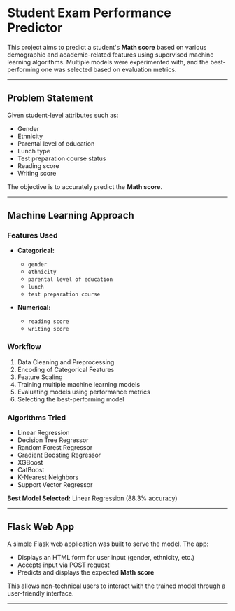 # Student Exam Performance Predictor

This project aims to predict a student's **Math score** based on various demographic and academic-related features using supervised machine learning algorithms. Multiple models were experimented with, and the best-performing one was selected based on evaluation metrics.

---

## Problem Statement

Given student-level attributes such as:

- Gender  
- Ethnicity  
- Parental level of education  
- Lunch type  
- Test preparation course status  
- Reading score  
- Writing score  

The objective is to accurately predict the **Math score**.

---

## Machine Learning Approach

### Features Used
- **Categorical:**
  - `gender`
  - `ethnicity`
  - `parental level of education`
  - `lunch`
  - `test preparation course`

- **Numerical:**
  - `reading score`
  - `writing score`

### Workflow
1. Data Cleaning and Preprocessing  
2. Encoding of Categorical Features  
3. Feature Scaling  
4. Training multiple machine learning models  
5. Evaluating models using performance metrics  
6. Selecting the best-performing model

### Algorithms Tried
- Linear Regression  
- Decision Tree Regressor  
- Random Forest Regressor  
- Gradient Boosting Regressor  
- XGBoost  
- CatBoost  
- K-Nearest Neighbors  
- Support Vector Regressor  

**Best Model Selected:** Linear Regression (88.3% accuracy)

---

## Flask Web App

A simple Flask web application was built to serve the model. The app:

- Displays an HTML form for user input (gender, ethnicity, etc.)
- Accepts input via POST request
- Predicts and displays the expected **Math score**

This allows non-technical users to interact with the trained model through a user-friendly interface.

---



